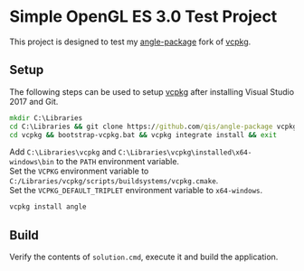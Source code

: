 # Simple OpenGL ES 3.0 Test Project
This project is designed to test my [angle-package][angle-package] fork of [vcpkg][vcpkg].

## Setup
The following steps can be used to setup [vcpkg][vcpkg] after installing Visual Studio 2017 and Git.

```cmd
mkdir C:\Libraries
cd C:\Libraries && git clone https://github.com/qis/angle-package vcpkg
cd vcpkg && bootstrap-vcpkg.bat && vcpkg integrate install && exit
```

Add `C:\Libraries\vcpkg` and `C:\Libraries\vcpkg\installed\x64-windows\bin` to the `PATH` environment variable.<br>
Set the `VCPKG` environment variable to `C:/Libraries/vcpkg/scripts/buildsystems/vcpkg.cmake`.<br>
Set the `VCPKG_DEFAULT_TRIPLET` environment variable to `x64-windows`.<br>

```cmd
vcpkg install angle
```

## Build
Verify the contents of `solution.cmd`, execute it and build the application.

[angle-package]: https://github.com/qis/angle-package
[vcpkg]: https://github.com/Microsoft/vcpkg
